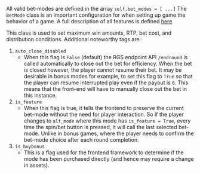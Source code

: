 All valid bet-modes are defined in the array `self.bet_modes = [ ...]` 
The `BetMode` class is an important configuration for when setting up game the behavior of a game. A full description of all features is defined [here](../../source_section/config_info.md)

This class is used to set maximum win amounts, RTP, bet cost, and distribution conditions. Additional noteworthy tags are:

1. `auto_close_disabled`
    * When this flag is `False` (default) the RGS endpoint API `/endround` is called automatically to close out the bet for efficiency. When the bet is closed however, the player cannot resume their bet. It may be desirable in bonus modes for example, to set this flag to `True` so that the player can resume interrupted play even if the payout is `0`. This means that the front-end will have to manually close out the bet in this instance.
2. `is_feature`
    * When this flag is true, it tells the frontend to preserve the current bet-mode without the need for player interaction. So if the player changes to `alt_mode` where this mode has `is_feature = True`, every time the spin/bet button is pressed, it will call the last selected bet-mode. Unlike in bonus games, where the player needs to confirm the bet-mode choice after each round completion.
3. `is_buybonus`
    * This is a flag used for the frontend framework to determine if the mode has been purchased directly (and hence may require a change in assets).
